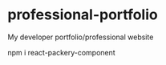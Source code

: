 # professional-portfolio

My developer portfolio/professional website

npm i react-packery-component
